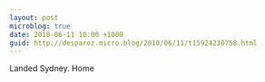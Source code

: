 ```yaml
---
layout: post
microblog: true
date: 2010-06-11 10:00 +1000
guid: http://desparoz.micro.blog/2010/06/11/t15924230758.html
---
```

Landed Sydney. Home
